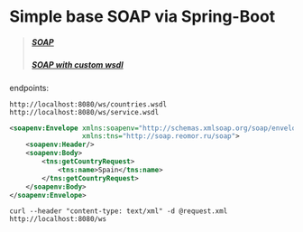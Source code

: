 # Simple base SOAP via Spring-Boot

> ##### [SOAP](https://github.com/reomor/springBootSoap/tree/master/soap1) 
> ##### [SOAP with custom wsdl](https://github.com/reomor/springBootSoap/tree/master/soap2)

endpoints:
```
http://localhost:8080/ws/countries.wsdl
http://localhost:8080/ws/service.wsdl
```

```xml
<soapenv:Envelope xmlns:soapenv="http://schemas.xmlsoap.org/soap/envelope/"
                  xmlns:tns="http://soap.reomor.ru/soap">
    <soapenv:Header/>
    <soapenv:Body>
        <tns:getCountryRequest>
            <tns:name>Spain</tns:name>
        </tns:getCountryRequest>
    </soapenv:Body>
</soapenv:Envelope>
```

```shell script
curl --header "content-type: text/xml" -d @request.xml http://localhost:8080/ws
```
